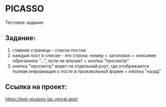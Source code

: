 # PICASSO
Тестовое задание

## Задание:
1. главная страница - список постов
2. каждый пост в списке - это строка: номер + заголовок + описание обрезанное "...", если не влезает + кнопка "просмотр"
3. кнопка "просмотр" ведет на отдельный роут, где отображается полная информация о посте в произвольной форме + кнопка "назад"

## Ссылка на проект:
https://test-picasso-lac.vercel.app/